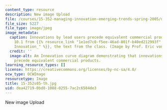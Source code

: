 ```yaml
---
content_type: resource
description: New image Upload
file: /courses/15-352-managing-innovation-emerging-trends-spring-2005/dea427190bd8108802557ac2c6584de3_15-352s05-th.jpg
file_size: 5227
file_type: image/jpeg
image_metadata:
  caption: Innovations by lead users precede equivalent commercial products, figure
    10.1 from {{% resource_link "1e1ed7c0-f5ee-46ad-801f-b40ed212993f" "_Democratizing
    Innovation_" %}}, the text from the class. (Image by Prof. Eric von Hippel.)
  credit: ''
  image-alt: Am Innovation curve diagram demonstrating that innovations by lead users
    precede equivalent commercial products.
learning_resource_types: []
license: https://creativecommons.org/licenses/by-nc-sa/4.0/
ocw_type: OCWImage
resourcetype: Image
title: 15-352s05-th.jpg
uid: dea42719-0bd8-1088-0255-7ac2c6584de3
---
```

New image Upload